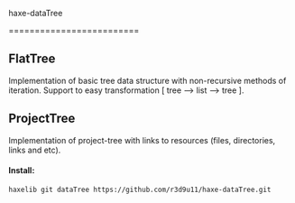 haxe-dataTree

=========================

## FlatTree

Implementation of basic tree data structure with non-recursive methods of iteration.
Support to easy transformation [ tree --> list --> tree ].

## ProjectTree

Implementation of project-tree with links to resources (files, directories, links and etc).

#### Install:
`haxelib git dataTree https://github.com/r3d9u11/haxe-dataTree.git`
